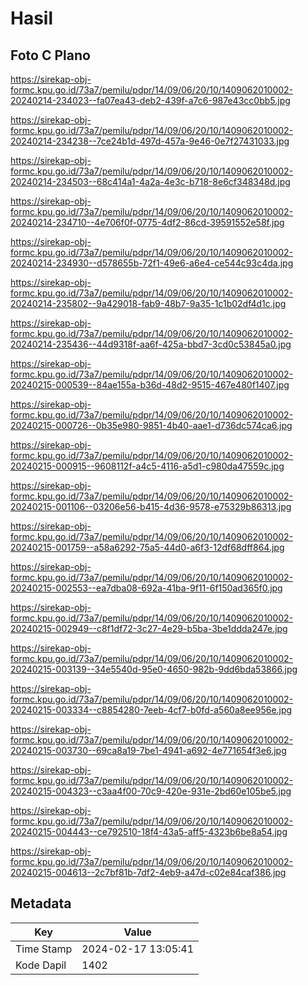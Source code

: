 # Hasil

## Foto C Plano

https://sirekap-obj-formc.kpu.go.id/73a7/pemilu/pdpr/14/09/06/20/10/1409062010002-20240214-234023--fa07ea43-deb2-439f-a7c6-987e43cc0bb5.jpg

https://sirekap-obj-formc.kpu.go.id/73a7/pemilu/pdpr/14/09/06/20/10/1409062010002-20240214-234238--7ce24b1d-497d-457a-9e46-0e7f27431033.jpg

https://sirekap-obj-formc.kpu.go.id/73a7/pemilu/pdpr/14/09/06/20/10/1409062010002-20240214-234503--68c414a1-4a2a-4e3c-b718-8e6cf348348d.jpg

https://sirekap-obj-formc.kpu.go.id/73a7/pemilu/pdpr/14/09/06/20/10/1409062010002-20240214-234710--4e706f0f-0775-4df2-86cd-39591552e58f.jpg

https://sirekap-obj-formc.kpu.go.id/73a7/pemilu/pdpr/14/09/06/20/10/1409062010002-20240214-234930--d578655b-72f1-49e6-a6e4-ce544c93c4da.jpg

https://sirekap-obj-formc.kpu.go.id/73a7/pemilu/pdpr/14/09/06/20/10/1409062010002-20240214-235802--9a429018-fab9-48b7-9a35-1c1b02df4d1c.jpg

https://sirekap-obj-formc.kpu.go.id/73a7/pemilu/pdpr/14/09/06/20/10/1409062010002-20240214-235436--44d9318f-aa6f-425a-bbd7-3cd0c53845a0.jpg

https://sirekap-obj-formc.kpu.go.id/73a7/pemilu/pdpr/14/09/06/20/10/1409062010002-20240215-000539--84ae155a-b36d-48d2-9515-467e480f1407.jpg

https://sirekap-obj-formc.kpu.go.id/73a7/pemilu/pdpr/14/09/06/20/10/1409062010002-20240215-000726--0b35e980-9851-4b40-aae1-d736dc574ca6.jpg

https://sirekap-obj-formc.kpu.go.id/73a7/pemilu/pdpr/14/09/06/20/10/1409062010002-20240215-000915--9608112f-a4c5-4116-a5d1-c980da47559c.jpg

https://sirekap-obj-formc.kpu.go.id/73a7/pemilu/pdpr/14/09/06/20/10/1409062010002-20240215-001106--03206e56-b415-4d36-9578-e75329b86313.jpg

https://sirekap-obj-formc.kpu.go.id/73a7/pemilu/pdpr/14/09/06/20/10/1409062010002-20240215-001759--a58a6292-75a5-44d0-a6f3-12df68dff864.jpg

https://sirekap-obj-formc.kpu.go.id/73a7/pemilu/pdpr/14/09/06/20/10/1409062010002-20240215-002553--ea7dba08-692a-41ba-9f11-6f150ad365f0.jpg

https://sirekap-obj-formc.kpu.go.id/73a7/pemilu/pdpr/14/09/06/20/10/1409062010002-20240215-002949--c8f1df72-3c27-4e29-b5ba-3be1ddda247e.jpg

https://sirekap-obj-formc.kpu.go.id/73a7/pemilu/pdpr/14/09/06/20/10/1409062010002-20240215-003139--34e5540d-95e0-4650-982b-9dd6bda53866.jpg

https://sirekap-obj-formc.kpu.go.id/73a7/pemilu/pdpr/14/09/06/20/10/1409062010002-20240215-003334--c8854280-7eeb-4cf7-b0fd-a560a8ee956e.jpg

https://sirekap-obj-formc.kpu.go.id/73a7/pemilu/pdpr/14/09/06/20/10/1409062010002-20240215-003730--69ca8a19-7be1-4941-a692-4e771654f3e6.jpg

https://sirekap-obj-formc.kpu.go.id/73a7/pemilu/pdpr/14/09/06/20/10/1409062010002-20240215-004323--c3aa4f00-70c9-420e-931e-2bd60e105be5.jpg

https://sirekap-obj-formc.kpu.go.id/73a7/pemilu/pdpr/14/09/06/20/10/1409062010002-20240215-004443--ce792510-18f4-43a5-aff5-4323b6be8a54.jpg

https://sirekap-obj-formc.kpu.go.id/73a7/pemilu/pdpr/14/09/06/20/10/1409062010002-20240215-004613--2c7bf81b-7df2-4eb9-a47d-c02e84caf386.jpg


## Metadata

| Key        | Value               |
| ---------- | ------------------- |
| Time Stamp | 2024-02-17 13:05:41 |
| Kode Dapil | 1402                |



